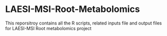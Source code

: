 # LAESI-MSI-Root-Metabolomics
This reporsitroy contains all the R scripts, related inputs file and output files for LAESI-MSI Root metabolomics project
